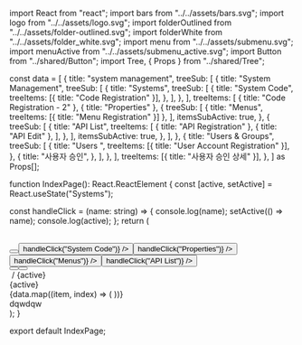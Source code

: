 import React from "react";
import bars from "../../assets/bars.svg";
import logo from "../../assets/logo.svg";
import folderOutlined from "../../assets/folder-outlined.svg";
import folderWhite from "../../assets/folder_white.svg";
import menu from "../../assets/submenu.svg";
import menuActive from "../../assets/submenu_active.svg";
import Button from "../shared/Button";
import Tree, { Props } from "../shared/Tree";

const data = [
{
title: "system management",
treeSub: [
{
title: "System Management",
treeSub: [
{
title: "Systems",
treeSub: [
{
title: "System Code",
treeItems: [{ title: "Code Registration" }],
},
],
},
],
treeItems: [
{ title: "Code Registration - 2" },
{ title: "Properties" },
{
treeSub: [
{ title: "Menus", treeItems: [{ title: "Menu Registration" }] },
],
itemsSubActive: true,
},
{
treeSub: [
{
title: "API List",
treeItems: [
{ title: "API Registration" },
{ title: "API Edit" },
],
},
],
itemsSubActive: true,
},
],
},
{
title: "Users & Groups",
treeSub: [
{
title: "Users ",
treeItems: [{ title: "User Account Registration" }],
},
{
title: "사용자 승인",
},
],
},
],
treeItems: [{ title: "사용자 승인 상세" }],
},
] as Props[];

function IndexPage(): React.ReactElement {
const [active, setActive] = React.useState("Systems");

const handleClick = (name: string) => {
console.log(name);
setActive(() => name);
console.log(active);
};
return (
<div className="p-4">
<div className="fixed top-4 left-4 w-[240px] h-[96vh] rounded-[24px] bg-[#101828]">
<div className="flex items-center justify-between p-8">
<img src={logo} alt="" />
<img src={bars} alt="" />
</div>
<div className="flex items-center justify-center flex-col">
<div className="w-[208px] bg-[#1D2939] rounded-[16px]">
<Button
              name="Systems"
              variant="^transparent"
              img={folderWhite}
              classes="text-[#FFFFFF]"
            />
<Button
name="System Code"
variant={
active === "System Code"
? "menu^active^#9FF443"
: "^transparent"
}
img={active === "System Code" ? menuActive : menu}
classes={
active === "System Code"
? "text-[#101828] w-full rounded-[16px]"
: "text-[#667085] w-full"
}
onClick={() => handleClick("System Code")}
/>
<Button
name="Properties"
variant={
active === "Properties" ? "menu^active^#9FF443" : "^transparent"
}
img={active === "Properties" ? menuActive : menu}
classes={
active === "Properties"
? "text-[#101828] w-full rounded-[16px]"
: "text-[#667085] w-full"
}
onClick={() => handleClick("Properties")}
/>
<Button
name="Menus"
variant={
active === "Menus" ? "menu^active^#9FF443" : "^transparent"
}
img={active === "Menus" ? menuActive : menu}
classes={
active === "Menus"
? "text-[#101828] w-full rounded-[16px]"
: "text-[#667085] w-full"
}
onClick={() => handleClick("Menus")}
/>
<Button
name="API List"
variant={
active === "API List" ? "menu^active^#9FF443" : "^transparent"
}
img={active === "API List" ? menuActive : menu}
classes={
active === "API List"
? "text-[#101828] w-full rounded-[16px]"
: "text-[#667085] w-full"
}
onClick={() => handleClick("API List")}
/>
</div>
<Button
            name="Users & Group"
            img={folderOutlined}
            classes="w-[208px] text-[#667085]"
            variant="^transparent"
          />
<Button
            name="Competition"
            img={folderOutlined}
            classes="w-[208px] text-[#667085]"
            variant="^transparent"
          />
</div>
</div>
<div className="grid grid-cols-2">
<div>
<div className="flex">
<div className="w-[280px]"></div>
<div>
<div className="flex items-center text-[14px]">
<img
src={folderWhite}
alt=""
style={{
                    filter:
                      "brightness(0) saturate(100%) invert(90%) sepia(5%) saturate(298%) hue-rotate(178deg) brightness(94%) contrast(93%)",
                  }}
/>
<span className="mx-2 text-[#D0D5DD]">/</span>
{active}
</div>
<div className="py-8">
<div className="flex items-center">
<div className="w-[52px] h-[52px] flex items-center justify-center rounded-full bg-[#253BFF]">
<img
src={menuActive}
alt=""
className="w-[24px] h-[24px]"
style={{
                        filter:
                          "brightness(0) saturate(100%) invert(100%) sepia(0%) saturate(2%) hue-rotate(37deg) brightness(112%) contrast(101%)",
                      }}
/>
</div>
<span className="text-[32px] ml-3 font-semibold">
{active}
</span>
</div>
</div>
{data.map((item, index) => (
<Tree
                  key={index}
                  open={true}
                  title={item.title}
                  treeSub={item.treeItems}
                  treeItems={item.treeItems}
                />
))}
</div>
</div>
</div>
<div>dqwdqw</div>
</div>
</div>
);
}

export default IndexPage;
